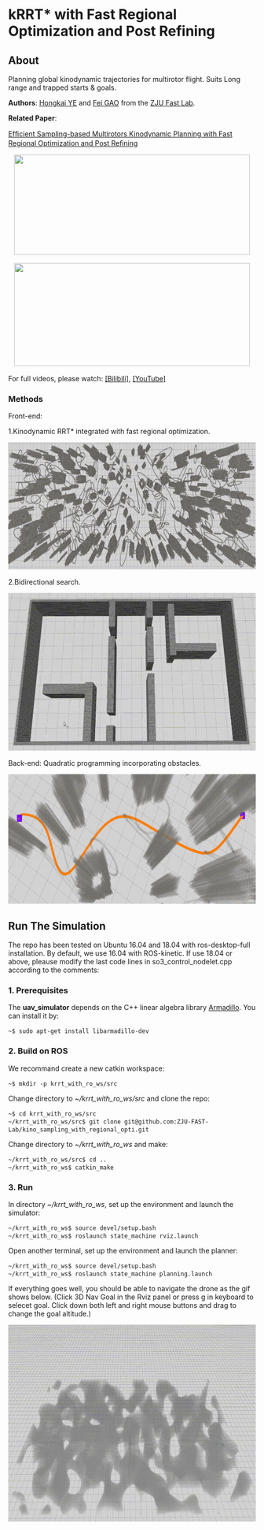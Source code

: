 # kRRT* with Fast Regional Optimization and Post Refining

##  About
Planning global kinodynamic trajectories for multirotor flight. 
Suits Long range and trapped starts & goals.

__Authors__: [Hongkai YE](https://kyleyehh.github.io/) and [Fei GAO](https://ustfei.com/) from the [ZJU Fast Lab](http://www.kivact.com/).

__Related Paper__:

[Efﬁcient Sampling-based Multirotors Kinodynamic Planning with Fast Regional Optimization and Post Reﬁning](https://github.com/ZJU-FAST-Lab/kino_sampling_with_regional_opti/blob/main/misc/draft.pdf)

<p align="center">
  <img src="misc/392_2x.gif" width = "480" height = "203"/>
</p>

<p align="center">
  <img src="misc/trap3.gif" width = "480" height = "209"/>
</p>

For full videos, please watch:
[[Bilibili]](https://www.bilibili.com/video/BV1sq4y1D73J/), 
[[YouTube]](https://www.youtube.com/watch?v=1VMAB_p2uqs&t=1s)

### Methods
Front-end: 

1.Kinodynamic RRT* integrated with fast regional optimization. 
<p align="center">
  <img src="misc/front-end-vis.gif" width = "900" height = "258"/>
</p>

2.Bidirectional search.
<p align="center">
  <img src="misc/bitree_growing_Trim_Slomo.gif" width = "684" height = "320"/>
</p>

Back-end: Quadratic programming incorporating obstacles.
<p align="center">
  <img src="misc/back-end-vis.gif" width = "708" height = "263"/>
</p>


## Run The Simulation
The repo has been tested on Ubuntu 16.04 and 18.04 with ros-desktop-full installation.
By default, we use 16.04 with ROS-kinetic. If use 18.04 or above, pleause modify the last code lines in so3_control_nodelet.cpp according to the comments:

### 1. Prerequisites
The __uav_simulator__ depends on the C++ linear algebra library [Armadillo](http://arma.sourceforge.net/). You can install it by:
```
~$ sudo apt-get install libarmadillo-dev
``` 
### 2. Build on ROS
We recommand create a new catkin workspace:
```
~$ mkdir -p krrt_with_ro_ws/src
```
Change directory to _~/krrt_with_ro_ws/src_ and clone the repo:
```
~$ cd krrt_with_ro_ws/src
~/krrt_with_ro_ws/src$ git clone git@github.com:ZJU-FAST-Lab/kino_sampling_with_regional_opti.git
```
Change directory to _~/krrt_with_ro_ws_ and make:
```
~/krrt_with_ro_ws/src$ cd ..
~/krrt_with_ro_ws$ catkin_make
```

### 3. Run 
In directory _~/krrt_with_ro_ws_, set up the environment and launch the simulator:
```
~/krrt_with_ro_ws$ source devel/setup.bash
~/krrt_with_ro_ws$ roslaunch state_machine rviz.launch
```

Open another terminal, set up the environment and launch the planner:
```
~/krrt_with_ro_ws$ source devel/setup.bash
~/krrt_with_ro_ws$ roslaunch state_machine planning.launch
```
If everything goes well, you should be able to navigate the drone as the gif shows below. (Click 3D Nav Goal in the Rviz panel or press g in keyboard to selecet goal. Click down both left and right mouse buttons and drag to change the goal altitude.)

<p align="center">
  <img src="misc/fly_sim_3x.gif" width = "803" height = "400"/>
</p>
